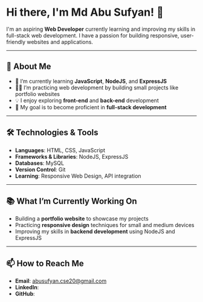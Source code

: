 # Hi there, I'm Md Abu Sufyan! 👋 

I'm an aspiring **Web Developer** currently learning and improving my skills in full-stack web development. I have a passion for building responsive, user-friendly websites and applications.

---

## 🚀 About Me

- 🌱 I’m currently learning **JavaScript**, **NodeJS**, and **ExpressJS**
- 👨‍💻 I’m practicing web development by building small projects like portfolio websites
- 💡 I enjoy exploring **front-end** and **back-end** development
- 🎯 My goal is to become proficient in **full-stack development**

---

## 🛠️ Technologies & Tools

- **Languages**: HTML, CSS, JavaScript  
- **Frameworks & Libraries**: NodeJS, ExpressJS  
- **Databases**: MySQL  
- **Version Control**: Git  
- **Learning**: Responsive Web Design, API integration  

---

## 📚 What I’m Currently Working On

- Building a **portfolio website** to showcase my projects  
- Practicing **responsive design** techniques for small and medium devices  
- Improving my skills in **backend development** using NodeJS and ExpressJS  

---

## 📫 How to Reach Me

- **Email**: abusufyan.cse20@gmail.com  
- **LinkedIn**: 
- **GitHub**: 
